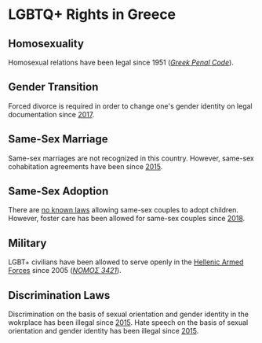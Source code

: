 # LGBTQ+ Rights in Greece

## Homosexuality
Homosexual relations have been legal since 1951 ([*Greek Penal Code*](http://www.c00.org/p/greek-penal-code.html)).

## Gender Transition
Forced divorce is required in order to change one's gender identity on legal documentation since [2017](https://www.amnesty.org/en/latest/news/2017/10/greece-vote-on-legal-gender-recognition-is-an-historic-step-forward-for-transgender-rights/).

## Same-Sex Marriage
Same-sex marriages are not recognized in this country. However, same-sex cohabitation agreements have been since [2015](https://www.pinknews.co.uk/2015/02/09/greece-to-give-legal-recognition-to-same-sex-couples/).

## Same-Sex Adoption
There are [no known laws](https://www.pinknews.co.uk/2015/02/09/greece-to-give-legal-recognition-to-same-sex-couples/) allowing same-sex couples to adopt children. However, foster care has been allowed for same-sex couples since [2018](https://www.huffingtonpost.gr/entry/eperpsefisteke-epi-tes-arches-to-nomoschedio-yia-ten-eiothesia-kai-anadoche_gr_5af2e2dce4b0a0d601e888e7?iep).

## Military
LGBT+ civilians have been allowed to serve openly in the [Hellenic Armed Forces](https://en.wikipedia.org/wiki/Hellenic_Armed_Forces) since 2005 ([*ΝΟΜΟΣ 3421*](https://web.archive.org/web/20160605205106/http://www.dsanet.gr/Epikairothta/Nomothesia/n3421_05.htm)). 

## Discrimination Laws
Discrimination on the basis of sexual orientation and gender identity in the wokrplace has been illegal since [2015](https://www.pinknews.co.uk/2016/12/02/greek-parliament-have-voted-for-a-controversial-bill-to-expand-rights-for-lgbt-people/). Hate speech on the basis of sexual orientation and gender identity has been illegal since [2015](https://www.pinknews.co.uk/2016/12/02/greek-parliament-have-voted-for-a-controversial-bill-to-expand-rights-for-lgbt-people/).
